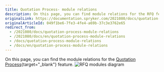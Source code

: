 ```yaml
---
title: Quotation Process- module relations
description: On this page, you can find module relations for the RFQ feature provided by Spryker.
originalLink: https://documentation.spryker.com/2021080/docs/quotation-process-module-relations
originalArticleId: 049f1be6-7fe3-4fe4-a69b-37c3e3762e65
redirect_from:
  - /2021080/docs/quotation-process-module-relations
  - /2021080/docs/en/quotation-process-module-relations
  - /docs/quotation-process-module-relations
  - /docs/en/quotation-process-module-relations
---
```


On this page, you can find the module relations for the [Quotation Process](/docs/scos/dev/features/{{page.version}}/quotation-process/quotation-process-feature-overview.html){target="_blank"} feature.
![RFQ modules diagram](https://spryker.s3.eu-central-1.amazonaws.com/docs/Features/Workflow+%26+Process+Management/Quotation+process+and+RFQ/Quotation+Process+%26+RFQ+Feature+Overview/request-for-quote-module-diagram.png)
